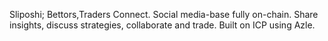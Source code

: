 Sliposhi; Bettors,Traders Connect. 
Social media-base fully on-chain. Share insights, discuss strategies, collaborate and trade.
Built on ICP using Azle.
